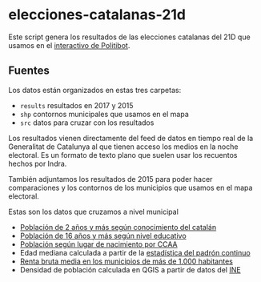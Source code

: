 # elecciones-catalanas-21d
Este script genera los resultados de las elecciones catalanas del 21D que usamos en el [interactivo de Politibot](https://politibot.io/asi-ha-votado-cataluna/).

## Fuentes
Los datos están organizados en estas tres carpetas:

- `results` resultados en 2017 y 2015
- `shp` contornos municipales que usamos en el mapa
- `src` datos para cruzar con los resultados

Los resultados vienen directamente del feed de datos en tiempo real de la Generalitat de Catalunya al que tienen acceso los medios en la noche electoral. Es un formato de texto plano que suelen usar los recuentos hechos por Indra.

También adjuntamos los resultados de 2015 para poder hacer comparaciones y los contornos de los municipios que usamos en el mapa electoral.

Estas son los datos que cruzamos a nivel municipal

- [Población de 2 años y más según conocimiento del catalán](https://www.idescat.cat/pub/?id=censph&n=17&by=mun)
- [Población de 16 años y más según nivel educativo](https://www.idescat.cat/pub/?id=censph&n=15&by=mun)
- [Población según lugar de nacimiento por CCAA](https://www.idescat.cat/pub/?id=censph&n=12&by=mun)
- Edad mediana calculada a partir de la [estadística del padrón continuo](http://www.ine.es/dynt3/inebase/es/index.htm?type=pcaxis&file=pcaxis&path=%2Ft20%2Fe245%2Fp05%2F%2Fa2016)
- [Renta bruta media en los municipios de más de 1.000 habitantes](http://www.agenciatributaria.es/AEAT/Contenidos_Comunes/La_Agencia_Tributaria/Estadisticas/Publicaciones/sites/irpfmunicipios/2015/jrubik1ba3b6ffb879f0b4654305cde4f7da3038a346e9.html)
- Densidad de población calculada en QGIS a partir de datos del [INE](http://ine.es/dyngs/INEbase/es/operacion.htm?c=Estadistica_C&cid=1254736177011&menu=resultados&idp=1254734710990)
